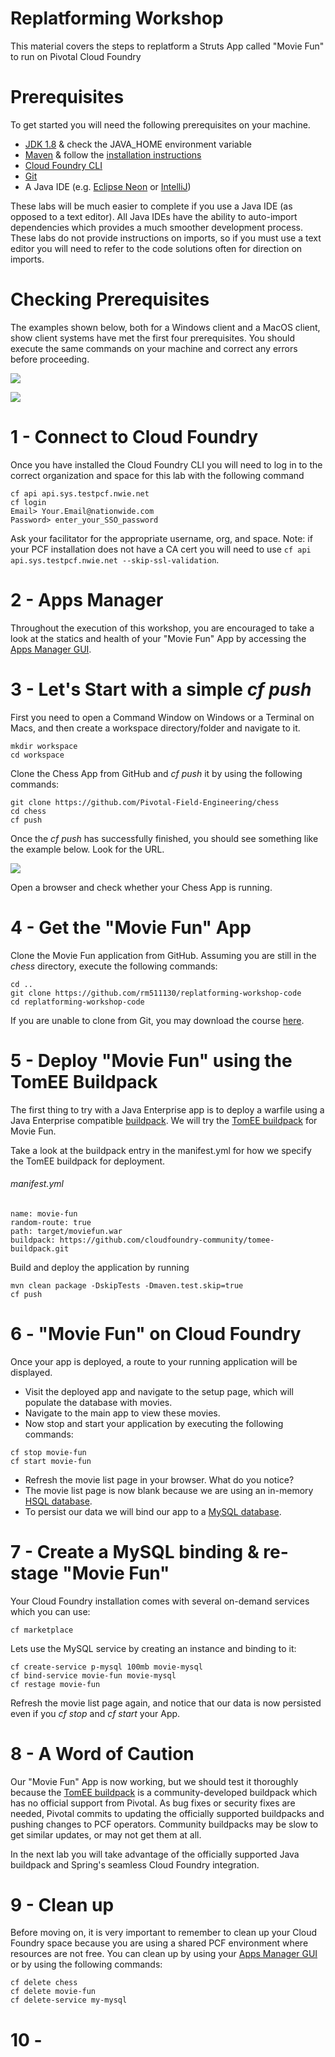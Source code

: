 # Replatforming Workshop
This material covers the steps to replatform a Struts App called "Movie Fun" to run on Pivotal Cloud Foundry

# Prerequisites
To get started you will need the following prerequisites on your machine.

- [JDK 1.8](http://www.oracle.com/technetwork/java/javase/downloads/jdk8-downloads-2133151.html) & check the JAVA_HOME environment variable
- [Maven](https://maven.apache.org/download.cgi) & follow the [installation instructions](https://maven.apache.org/install.html)
- [Cloud Foundry CLI](https://github.com/cloudfoundry/cli#downloads)
- [Git](https://git-scm.com/downloads)
- A Java IDE (e.g. [Eclipse Neon](http://www.eclipse.org/downloads/packages/release/Neon/3) or [IntelliJ](https://www.jetbrains.com/idea/download/))

These labs will be much easier to complete if you use a Java IDE (as opposed to a text editor). All Java IDEs have the ability to auto-import dependencies which provides a much smoother development process. These labs do not provide instructions on imports, so if you must use a text editor you will need to refer to the code solutions often for direction on imports.

# Checking Prerequisites
The examples shown below, both for a Windows client and a MacOS client, show client systems have met the first four prerequisites. You should execute the same commands on your machine and correct any errors before proceeding.

![](https://github.com/rm511130/ReplatformingWorkshop/blob/master/DOS.jpg)

![](https://github.com/rm511130/ReplatformingWorkshop/blob/master/Mac.jpg)

# 1 - Connect to Cloud Foundry
Once you have installed the Cloud Foundry CLI you will need to log in to the correct organization and space for this lab with the following command
````
cf api api.sys.testpcf.nwie.net 
cf login
Email> Your.Email@nationwide.com
Password> enter_your_SSO_password
````
Ask your facilitator for the appropriate username, org, and space.
Note: if your PCF installation does not have a CA cert you will need to use ````cf api api.sys.testpcf.nwie.net --skip-ssl-validation````.

# 2 - Apps Manager
Throughout the execution of this workshop, you are encouraged to take a look at the statics and health of your "Movie Fun" App by accessing the [Apps Manager GUI](https://login.sys.testpcf.nwie.net).

# 3 - Let's Start with a simple _cf push_
First you need to open a Command Window on Windows or a Terminal on Macs, and then create a workspace directory/folder and navigate to it.
````
mkdir workspace
cd workspace
````
Clone the Chess App from GitHub and _cf push_ it by using the following commands:
````
git clone https://github.com/Pivotal-Field-Engineering/chess
cd chess
cf push
````
Once the _cf push_ has successfully finished, you should see something like the example below. Look for the URL.

![](https://github.com/rm511130/ReplatformingWorkshop/blob/master/chess.jpg)

Open a browser and check whether your Chess App is running.

# 4 - Get the "Movie Fun" App
Clone the Movie Fun application from GitHub. Assuming you are still in the _chess_ directory, execute the following commands:
````
cd ..
git clone https://github.com/rm511130/replatforming-workshop-code
cd replatforming-workshop-code
````
If you are unable to clone from Git, you may download the course [here](https://github.com/rm511130/ReplatformingWorkshop/blob/master/replatforming-workshop-code-master.zip).

# 5 - Deploy "Movie Fun" using the TomEE Buildpack
The first thing to try with a Java Enterprise app is to deploy a warfile using a Java Enterprise compatible [buildpack](https://docs.cloudfoundry.org/buildpacks/). We will try the [TomEE buildpack](https://github.com/cloudfoundry-community/tomee-buildpack) for Movie Fun.

Take a look at the buildpack entry in the manifest.yml for how we specify the TomEE buildpack for deployment.

###### _manifest.yml_
````
name: movie-fun
random-route: true
path: target/moviefun.war
buildpack: https://github.com/cloudfoundry-community/tomee-buildpack.git
````
Build and deploy the application by running
````
mvn clean package -DskipTests -Dmaven.test.skip=true
cf push
````
# 6 - "Movie Fun" on Cloud Foundry
Once your app is deployed, a route to your running application will be displayed.

- Visit the deployed app and navigate to the setup page, which will populate the database with movies.
- Navigate to the main app to view these movies.
- Now stop and start your application by executing the following commands:
````
cf stop movie-fun
cf start movie-fun
````
- Refresh the movie list page in your browser. What do you notice?
- The movie list page is now blank because we are using an in-memory [HSQL database](http://hsqldb.org//). 
- To persist our data we will bind our app to a [MySQL database](https://www.mysql.com/).

# 7 - Create a MySQL binding & re-stage "Movie Fun"
Your Cloud Foundry installation comes with several on-demand services which you can use:
````
cf marketplace
````
Lets use the MySQL service by creating an instance and binding to it:
````
cf create-service p-mysql 100mb movie-mysql
cf bind-service movie-fun movie-mysql
cf restage movie-fun
````
Refresh the movie list page again, and notice that our data is now persisted even if you _cf stop_ and _cf start_ your App.

# 8 - A Word of Caution
Our "Movie Fun" App is now working, but we should test it thoroughly because the [TomEE buildpack](https://github.com/cloudfoundry-community/tomee-buildpack) is a community-developed buildpack which has no official support from Pivotal. As bug fixes or security fixes are needed, Pivotal commits to updating the officially supported buildpacks and pushing changes to PCF operators. Community buildpacks may be slow to get similar updates, or may not get them at all.

In the next lab you will take advantage of the officially supported Java buildpack and Spring's seamless Cloud Foundry integration.

# 9 - Clean up
Before moving on, it is very important to remember to clean up your Cloud Foundry space because you are using a shared PCF environment where resources are not free. You can clean up by using your [Apps Manager GUI](https://login.sys.testpcf.nwie.net) or by using the following commands:
````
cf delete chess
cf delete movie-fun
cf delete-service my-mysql
````

# 10 - 

